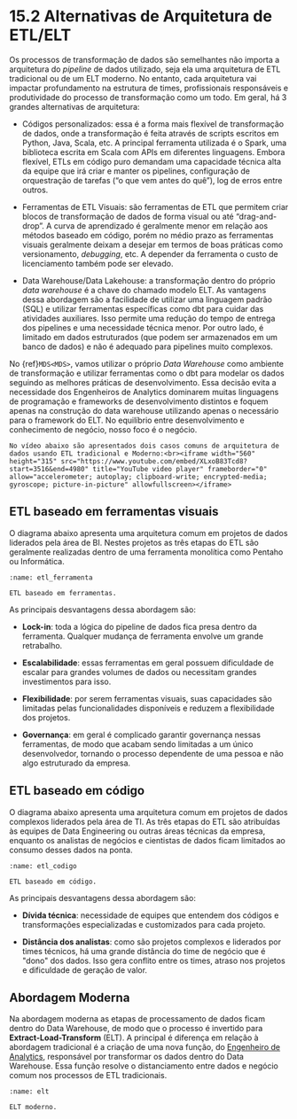 # 15.2 Alternativas de Arquitetura de ETL/ELT

Os processos de transformação de dados são semelhantes não importa a arquitetura do *pipeline* de dados utilizado, seja ela uma arquitetura de ETL tradicional ou de um ELT moderno. No entanto, cada arquitetura vai impactar profundamento na estrutura de times, profissionais responsáveis e produtividade do processo de transformação como um todo. Em geral, há 3 grandes alternativas de arquitetura:

* Códigos personalizados: essa é a forma mais flexível de transformação de dados, onde a transformação é feita através de scripts escritos em Python, Java, Scala, etc. A principal ferramenta utilizada é o Spark, uma biblioteca escrita em Scala com APIs em diferentes linguagens. Embora flexível, ETLs em código puro demandam uma capacidade técnica alta da equipe que irá criar e manter os pipelines, configuração de orquestração de tarefas (“o que vem antes do quê”), log de erros entre outros.

* Ferramentas de ETL Visuais: são ferramentas de ETL que permitem criar blocos de transformação de dados de forma visual ou até “drag-and-drop”. A curva de aprendizado é geralmente menor em relação aos métodos baseado em código, porém no médio prazo as ferramentas visuais geralmente deixam a desejar em termos de boas práticas como versionamento, *debugging*, etc. A depender da ferramenta o custo de licenciamento também pode ser elevado.

* Data Warehouse/Data Lakehouse: a transformação dentro do próprio *data warehouse* é a chave do chamado modelo ELT. As vantagens dessa abordagem são a facilidade de utilizar uma linguagem padrão (SQL) e utilizar ferramentas específicas como dbt para cuidar das atividades auxiliares. Isso permite uma redução do tempo de entrega dos pipelines e uma necessidade técnica menor. Por outro lado, é limitado em dados estruturados (que podem ser armazenados em um banco de dados) e não é adequado para pipelines muito complexos.

No {ref}`MDS<MDS>`, vamos utilizar o próprio *Data Warehouse* como ambiente de transformação e utilizar ferramentas como o dbt para modelar os dados seguindo as melhores práticas de desenvolvimento. Essa decisão evita a necessidade dos Engenheiros de Analytics dominarem muitas linguagens de programação e frameworks de desenvolvimento distintos e foquem apenas na construção do data warehouse utilizando apenas o necessário para o framework do ELT. No equilíbrio entre desenvolvimento e conhecimento de negócio, nosso foco é o negócio.

```{admonition} 
No vídeo abaixo são apresentados dois casos comuns de arquitetura de dados usando ETL tradicional e Moderno:<br><iframe width="560" height="315" src="https://www.youtube.com/embed/XLxoB83Tcd8?start=3516&end=4980" title="YouTube video player" frameborder="0" allow="accelerometer; autoplay; clipboard-write; encrypted-media; gyroscope; picture-in-picture" allowfullscreen></iframe>
```

## ETL baseado em ferramentas visuais
O diagrama abaixo apresenta uma arquitetura comum em projetos de dados liderados pela área de BI. Nestes projetos as três etapas do ETL são geralmente realizadas dentro de uma ferramenta monolítica como Pentaho ou Informática.

```{figure} ../../../assets/img/etl_ferramenta.png
:name: etl_ferramenta

ETL baseado em ferramentas.
```

As principais desvantagens dessa abordagem são:

- **Lock-in**: toda a lógica do pipeline de dados fica presa dentro da ferramenta. Qualquer mudança de ferramenta envolve um grande retrabalho.

- **Escalabilidade**: essas ferramentas em geral possuem dificuldade de escalar para grandes volumes de dados ou necessitam grandes investimentos para isso.

- **Flexibilidade**: por serem ferramentas visuais, suas capacidades são limitadas pelas funcionalidades disponíveis e reduzem a flexibilidade dos projetos.

- **Governança**: em geral é complicado garantir governança nessas ferramentas, de modo que acabam sendo limitadas a um único desenvolvedor, tornando o processo dependente de uma pessoa e não algo estruturado da empresa.


## ETL baseado em código

O diagrama abaixo apresenta uma arquitetura comum em projetos de dados complexos liderados pela área de TI. As três etapas do ETL são atribuídas às equipes de Data Engineering ou outras áreas técnicas da empresa, enquanto os analistas de negócios e cientistas de dados ficam limitados ao consumo desses dados na ponta.

```{figure} ../../../assets/img/etl_codigo.png
:name: etl_codigo

ETL baseado em código.
```

As principais desvantagens dessa abordagem são:

- **Dívida técnica**: necessidade de equipes que entendem dos códigos e transformações especializadas e customizados para cada projeto.

- **Distância dos analistas**: como são projetos complexos e liderados por times técnicos, há uma grande distância do time de negócio que é "dono" dos dados. Isso gera conflito entre os times, atraso nos projetos e dificuldade de geração de valor.

## Abordagem Moderna

Na abordagem moderna as etapas de processamento de dados ficam dentro do Data Warehouse, de modo que o processo é invertido para **Extract-Load-Transform** (ELT). A principal é diferença em relação à abordagem tradicional é a criação de uma nova função, do [Engenheiro de Analytics](https://blog.indicium.tech/analytics-engineer-conheca-6-responsabilidades-dessa-nova-funcao/), responsável por transformar os dados dentro do Data Warehouse. Essa função resolve o distanciamento entre dados e negócio comum nos processos de ETL tradicionais.

```{figure} ../../../assets/img/elt.png
:name: elt

ELT moderno.
```